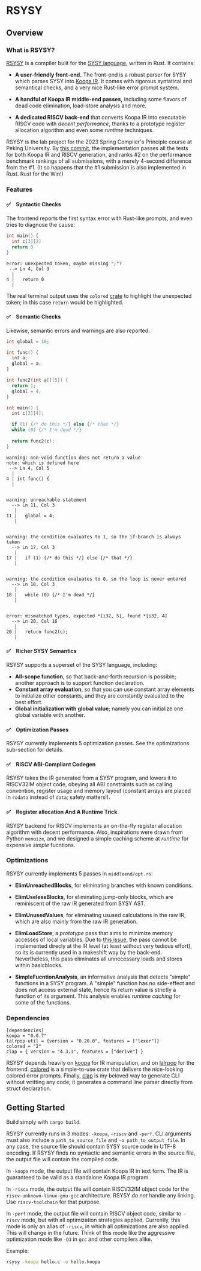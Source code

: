 # RSYSY

## Overview

### What is RSYSY?

[RSYSY](https://github.com/EchoStone1101/rsys-compiler) is a compiler bulit for the [SYSY language](https://pku-minic.github.io/online-doc/#/preface/), written in Rust. It contains:

- **A user-friendly front-end.** The front-end is a robust parser for SYSY which parses SYSY into [Koopa IR](https://pku-minic.github.io/online-doc/#/lv0-env-config/koopa). It comes with rigorous syntatical and semantical checks, and a very nice Rust-like error prompt system.

- **A handful of Koopa IR middle-end passes,** including some flavors of dead code elimination, load-store analysis and more.

- **A dedicated RISCV back-end** that converts Koopa IR into executable RISCV code with *decent performance*, thanks to a prototype register allocation algorithm and even some *runtime* techniques.

RSYSY is the lab project for the 2023 Spring Compiler's Principle course at Peking University. By [this commit](https://github.com/EchoStone1101/rsys-compiler/commit/9c4c3b7df992738959e411edce59d6a10716af10), the implementation passes all the tests for both Koopa IR and RISCV generation, and ranks #2 on the performance benchmark rankings of all submissions, with a merely 4-second difference from the #1.
(It so happens that the #1 submission is also implemented in Rust. Rust for the Win!)


### Features

#### ✅　Syntactic Checks
The frontend reports the first syntax error with Rust-like prompts, and even tries to diagnose the cause:
```c
int main() {
  int c[3][2]
  return 0
}
```
```log
error: unexpected token, maybe missing ";"?
 --> Ln 4, Col 3
  |
4 |   return 0
  |
```
The real terminal output uses the `colored` [crate](https://crates.io/crates/colored) to highlight the unexpected token; in this case `return` would be highlighted.

#### ✅　Semantic Checks
Likewise, semantic errors and warnings are also reported:
```c
int global = 10;

int func() {
  int a;
  global = a;
}

int func2(int a[][5]) {
  return 1;
  global = 4;
}

int main() {
  int c[3][4];

  if (1) {/* do this */} else {/* that */}
  while (0) {/* I'm dead */}
  
  return func2(c);
}
```
```log
warning: non-void function does not return a value
note: which is defined here
 --> Ln 4, Col 5
  |
4 | int func() {
  |


warning: unreachable statement
  --> Ln 11, Col 3
   |
11 |   global = 4;
   |


warning: the condition evaluates to 1, so the if-branch is always taken
  --> Ln 17, Col 3
   |
17 |   if (1) {/* do this */} else {/* that */}
   |


warning: the condition evaluates to 0, so the loop is never entered
  --> Ln 18, Col 3
   |
18 |   while (0) {/* I'm dead */}
   |


error: mismatched types, expected *[i32, 5], found *[i32, 4]
  --> Ln 20, Col 16
   |
20 |   return func2(c);
   |
```

#### ✅　Richer SYSY Semantics
RSYSY supports a superset of the SYSY language, including:
- **All-scope function**, so that back-and-forth recursion is possible; another approach is to support function declaration.
- **Constant array evaluation**, so that you can use constant array elements to initialize other constants, and they are constantly evaluated to the best effort.
- **Global initialization with global value**; namely you can initialize one global variable with another.

#### ✅　Optimization Passes

RSYSY currently implements 5 optimization passes. See the optimizations sub-section for details.

#### ✅　RISCV ABI-Compliant Codegen

RSYSY takes the IR generated from a SYSY program, and lowers it to RISCV32IM object code, obeying all ABI constraints such as calling convention, register usage and memory layout (constant arrays are placed in `rodata` instead of `data`; safety matters!).

#### ✅　Register allocation And A Runtime Trick

RSYSY backend for RISCV implements an on-the-fly register allocation algorithm with decent performance. Also, inspirations were drawn from Python `memoize`, and we designed a simple caching scheme at *runtime* for expensive *simple* fucntions.

### Optimizations

RSYSY currently implements 5 passes in `middleend/opt.rs`:

- **ElimUnreachedBlocks**, for eliminating branches with known conditions.

- **ElimUselessBlocks**, for eliminating jump-only blocks, which are reminiscent of the raw IR generated from SYSY AST.

- **ElimUnusedValues**, for eliminating usused calculations in the raw IR, which are also mainly from the raw IR generation.

- **ElimLoadStore**, a *prototype* pass that aims to minimize memory accesses of local variables. Due to [this issue](https://github.com/pku-minic/koopa/issues/4), the pass cannot be implemented direcly at the IR level (at least without very tedious effort), so its is currently used in a makeshift way by the back-end.
Nevertheless, this pass eliminates all unnecessary loads and stores within basicblocks.

- **SimpleFucntionAnalysis**, an informative analysis that detects "simple" functions in a SYSY program. A "simple" function has no side-effect and does not access external state, hence its return value is strictly a function of its argument. This analysis enables *runtime caching* for some of the functions.

### Dependencies
```log
[dependencies]
koopa = "0.0.7"
lalrpop-util = {version = "0.20.0", features = ["lexer"]}
colored = "2"
clap = { version = "4.3.1", features = ["derive"] }
```

RSYSY depends heavily on [koopa](https://docs.rs/koopa/0.0.7/koopa/) for IR manipulation, and on [lalrpop](https://docs.rs/lalrpop/0.20.0/lalrpop/) for the frontend. [colored](https://docs.rs/colored/2.0.0/colored/) is a simple-to-use crate that delivers the nice-looking colored error prompts. Finally, [clap](https://docs.rs/clap/4.3.5/clap/) is my beloved way to generate CLI without writting any code; it generates a command line parser directly from struct declaration.

## Getting Started

Build simply with `cargo build`.

RSYSY currently runs in 3 modes: `-koopa`, `-riscv` and `-perf`. CLI arguments must also include a `path_to_source_file` and `-o path_to_output_file`.
In any case, the source file should contain SYSY source code in UTF-8 encoding. If RSYSY finds no syntactic and semantic errors in the source file,
the output file will contain the compiled code. 

In `-koopa` mode, the output file will contain Koopa IR in text form. The IR is guaranteed to be valid as a standalone Koopa IR program.

In `-riscv` mode, the output file will contain RISCV32IM object code for the `riscv-unknown-linux-gnu-gcc` architecture. RSYSY *do not*
handle any linking. Use `riscv-toolchain` for that purpose.

In `-perf` mode, the output file will contain RISCV object code, similar to `-riscv` mode, but with all optimization strategies applied.
Currently, this mode is only an alias of `-riscv`, in which all optimizations are also applied. This will change in the future.
Think of this mode like the aggressive optimization mode like `-O3` in `gcc` and other compilers alike.

Example:
```sh
rsysy -koopa hello.c -o hello.koopa
```
